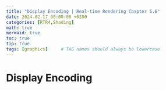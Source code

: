 ```yaml
---
title: "Display Encoding | Real-time Rendering Chapter 5.6"
date: 2024-02-17 00:00:00 +0200
categories: [RTR4,Shading]
math: true
mermaid: true
toc: true
tip: true
tags: [graphics]     # TAG names should always be lowercase
---
```

# Display Encoding
